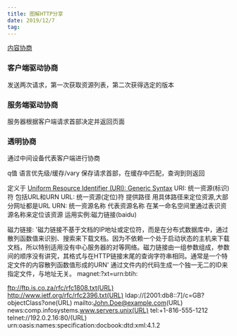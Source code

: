 ```yaml
---
title: 图解HTTP分享
date: 2019/12/7
tag:
---
```

[内容协商](https://www.cnblogs.com/supersnowyao/p/8593828.html)
### 客户端驱动协商
发送两次请求，第一次获取资源列表，第二次获得选定的版本
### 服务端驱动协商
服务器根据客户端请求首部决定并返回页面
### 透明协商
通过中间设备代表客户端进行协商

q值 语言优先级/缓存/vary 保存请求首部，在缓存中匹配，查询到则返回



定义于 [Uniform Resource Identifier (URI): Generic Syntax](https://tools.ietf.org/html/rfc3986)
URI: 统一资源(标识)符 包括URL和URN
URL: 统一资源(定位)符 提供路径 用具体路径来定位资源,大部分网址都是URL
URN: 统一资源名称 代表资源名称 在某一命名空间里通过表识资源名称来定位该资源
     运用实例:磁力链接(baidu)

磁力链接:
'磁力链接不基于文档的IP地址或定位符，而是在分布式数据库中，通过散列函数值来识别、搜索来下载文档。因为不依赖一个处于启动状态的主机来下载文档，所以特别适用没有中心服务器的对等网络。磁力链接由一组参数组成，参数间的顺序没有讲究，其格式与在HTTP链接末尾的查询字符串相同。通常是一个特定文件的内容散列函数值形成的URN'
通过文件内的代码生成一个独一无二的ID来指定文件，与地址无关。
magnet:?xt=urn:btih:


ftp://ftp.is.co.za/rfc/rfc1808.txt(URL)
http://www.ietf.org/rfc/rfc2396.txt(URL)
ldap://[2001:db8::7]/c=GB?objectClass?one(URL)
mailto:John.Doe@example.com(URL)
news:comp.infosystems.www.servers.unix(URL)
tel:+1-816-555-1212
telnet://192.0.2.16:80/(URL)
urn:oasis:names:specification:docbook:dtd:xml:4.1.2
